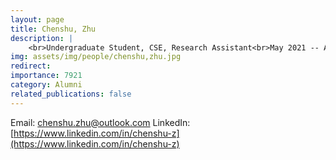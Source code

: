 ```yaml
---
layout: page
title: Chenshu, Zhu
description: |
    <br>Undergraduate Student, CSE, Research Assistant<br>May 2021 -- Apr 2022<br><span style='color:blue'>Software Engineer, Microsoft</span>
img: assets/img/people/chenshu,zhu.jpg
redirect: 
importance: 7921
category: Alumni
related_publications: false
---
```

Email: [chenshu.zhu@outlook.com](mailto:chenshu.zhu@outlook.com)
LinkedIn: [https://www.linkedin.com/in/chenshu-z](https://www.linkedin.com/in/chenshu-z)
